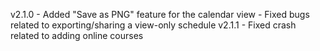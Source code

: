v2.1.0
	- Added "Save as PNG" feature for the calendar view
	- Fixed bugs related to exporting/sharing a view-only schedule
v2.1.1
	- Fixed crash related to adding online courses
